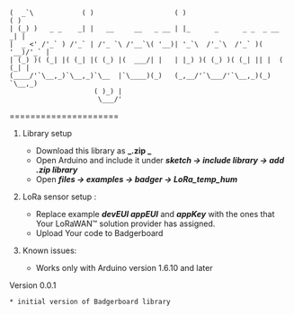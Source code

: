 	(  _`\            ( )                    ( )                           ( )
	| (_) )   _ _    _| |   __     __   _ __ | |_      _      _ _  _ __   _| |
	|  _ <' /'_` ) /'_` | /'_ `\ /'__`\( '__)| '_`\  /'_`\  /'_` )( '__)/'_` |
	| (_) )( (_| |( (_| |( (_) |(  ___/| |   | |_) )( (_) )( (_| || |  ( (_| |
	(____/'`\__,_)`\__,_)`\__  |`\____)(_)   (_,__/'`\___/'`\__,_)(_)  `\__,_)
						 ( )_) |
						  \___/'

=====================

1. Library setup

	* Download this library as **_.zip _**
	* Open Arduino and include it under **_sketch -> include library -> add .zip library_**
	* Open **_files -> examples -> badger -> LoRa_temp_hum_**

2. LoRa sensor setup :

	* Replace example **_devEUI appEUI_** and **_appKey_** with the ones that Your LoRaWAN™ solution provider has assigned.  
	* Upload Your code to Badgerboard

3. Known issues:

	* Works only with Arduino version 1.6.10 and later

Version 0.0.1

	* initial version of Badgerboard library



